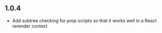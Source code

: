 ## 1.0.4

- Add subtree checking for prop scripts so that it works well in a React rerender context
